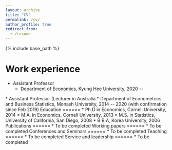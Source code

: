 ```yaml
---
layout: archive
title: "CV"
permalink: /cv/
author_profile: true
redirect_from:
  - /resume
---
```


{% include base_path %}

Work experience
======
* Assistant Professor 
  * Department of Economics, Kyung Hee University, 2020 --
 <!-- * Duties included: Tagging issues
 * Supervisor: Professor Git --!>

* Assistant Professor (Lecturer in Australia 
  * Department of Econometrics and Business Statistics, Monash University, 2014 -- 2020 (with confirmation since Feb 2019)
 <!-- % * Duties included: Tagging issues
 % * Supervisor: Professor Git --!>

Education
======
* Ph.D in Economics, Cornell University, 2014 
* M.A. in Economics, Cornell University, 2013
* M.S. in Statistics, University of California, San Diego, 2008
* B.B.A, Korea University, 2006

Publications
======
* To be completed
<!-- <ul>{% for post in site.publications %}
    {% include archive-single-cv.html %}
  {% endfor %}</ul> --!>
  
Working papers  
======
* To be completed
<!--  <ul>{% for post in site.publications %}
    {% include archive-single-cv.html %}
  {% endfor %}</ul> --!>
  
Conferences and Seminars
======
* To be completed
<!--  <ul>{% for post in site.talks %}
    {% include archive-single-talk-cv.html %}
  {% endfor %}</ul> --!>
  
Teaching
======
* To be completed
<!--  <ul>{% for post in site.teaching %}
    {% include archive-single-cv.html %}
  {% endfor %}</ul> --!>
  
Service and leadership
======
* To be completed
